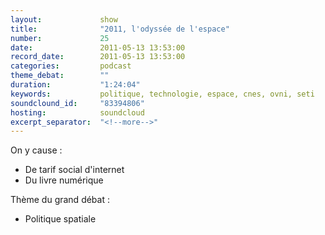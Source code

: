 ```yaml
---
layout:             show
title:              "2011, l'odyssée de l'espace"
number:             25
date:               2011-05-13 13:53:00
record_date:        2011-05-13 13:53:00
categories:         podcast
theme_debat:        ""
duration:           "1:24:04"
keywords:           politique, technologie, espace, cnes, ovni, seti
soundclound_id:     "83394806"
hosting:            soundcloud
excerpt_separator:  "<!--more-->"
---
```



On y cause :

- De tarif social d'internet
- Du livre numérique

Thème du grand débat :

- Politique spatiale
